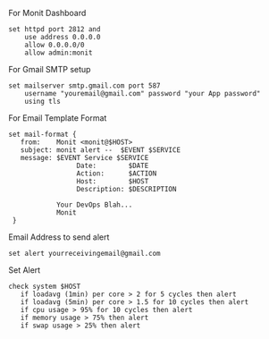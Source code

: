 For Monit Dashboard 

```
set httpd port 2812 and     
    use address 0.0.0.0    
    allow 0.0.0.0/0    
    allow admin:monit
```
For Gmail SMTP setup 

```
set mailserver smtp.gmail.com port 587
    username "youremail@gmail.com" password "your App password" 
    using tls
```

For Email Template Format 
```
set mail-format {
   from:    Monit <monit@$HOST>
   subject: monit alert --  $EVENT $SERVICE
   message: $EVENT Service $SERVICE
                 Date:        $DATE
                 Action:      $ACTION
                 Host:        $HOST
                 Description: $DESCRIPTION

            Your DevOps Blah...
            Monit
 }
 ```

 Email Address to send alert 
 ```
 set alert yourreceivingemail@gmail.com
 ```

 Set Alert 

 ```
check system $HOST
    if loadavg (1min) per core > 2 for 5 cycles then alert
    if loadavg (5min) per core > 1.5 for 10 cycles then alert
    if cpu usage > 95% for 10 cycles then alert
    if memory usage > 75% then alert
    if swap usage > 25% then alert
```